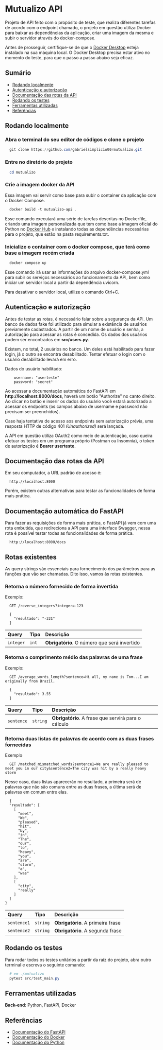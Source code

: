 
# Mutualizo API

Projeto de API feito com o propósito de teste, que realiza diferentes tarefas de acordo com o endpoint chamado, o projeto em questão utiliza Docker para baixar as dependências da aplicação, criar uma imagem da mesma e subir o servidor através do docker-compose.

Antes de prosseguir, certifique-se de que o [Docker Desktop](https://www.docker.com/products/docker-desktop/) esteja instalado na sua máquina local. O Docker Desktop precisa estar ativo no momento do teste, para que o passo a passo abaixo seja eficaz.
## Sumário

- [Rodando localmente](#Rodando-localmente)
- [Autenticação e autorização](#Autenticação-e-autorização)
- [Documentação das rotas da API](#Documentação-das-rotas-da-API)
- [Rodando os testes](#Rodando-os-testes)
- [Ferramentas utilizadas](#Ferramentas-utilizadas)
- [Referências](#Referências)


## Rodando localmente

### Abra o terminal do seu editor de códigos e clone o projeto

```powershell
  git clone https://github.com/gabrielsimplicio00/mutualizo.git
```

### Entre no diretório do projeto

```powershell
  cd mutualizo
```

### Crie a imagem docker da API

Essa imagem vai servir como base para subir o container da aplicação com o Docker Compose.

```powershell
  docker build -t mutualizo-api .
```

Esse comando executará uma série de tarefas descritas no Dockerfile, criando uma imagem personalizada que tem como base a imagem oficial do Python no [Docker Hub](https://hub.docker.com/) e instalando todas as dependências necessárias para o projeto, que estão na pasta requirements.txt.

### Inicialize o container com o docker compose, que terá como base a imagem recém criada

```powershell
  docker compose up
```

Esse comando irá usar as informações do arquivo docker-compose.yml para subir os serviços necessários ao funcionamento da API, bem como iniciar um servidor local a partir da dependência uvicorn.

Para desativar o servidor local, utilize o comando Ctrl+C.

## Autenticação e autorização

Antes de testar as rotas, é necessário falar sobre a segurança da API. Um banco de dados fake foi utilizado para simular a existência de usuários previamente cadastrados. A partir de um nome de usuário e senha, a autorização para acessar as rotas é concedida. Os dados dos usuários podem ser encontrados em __src/users.py__.

Existem, no total, 2 usuários no banco. Um deles está habilitado para fazer login, já o outro se encontra desabilitado. Tentar efetuar o login com o usuário desabilitado levará em erro.

Dados do usuário habilitado:

```
    username: "userteste"
    password: "secret"
```

Ao acessar a documentação automática do FastAPI em __http://localhost:8000/docs__, haverá um botão "Authorize" no canto direito. Ao clicar no botão e inserir os dados do usuário você estará autorizado a acessar os endpoints (os campos abaixo de username e password não precisam ser preenchidos).

Caso haja tentativa de acesso aos endpoints sem autorização prévia, uma resposta HTTP de código 401 _(Unauthorized)_ será lançada.

A API em questão utiliza OAuth2 como meio de autenticação, caso queira efetuar os testes em um programa próprio (Postman ou Insomnia), o token de autorização é __Bearer userteste__.

## Documentação das rotas da API

Em seu computador, a URL padrão de acesso é:

```http
  http://localhost:8000
```

Porém, existem outras alternativas para testar as funcionalidades de forma mais prática.


## Documentação automática do FastAPI

Para fazer as requisições de forma mais prática, o FastAPI já vem com uma rota embutida, que redireciona a API para uma interface Swagger, nessa rota é possível testar todas as funcionalidades de forma prática.

```http
  http://localhost:8000/docs
```

## Rotas existentes

As query strings são essenciais para fornecimento dos parâmetros para as funções que vão ser chamadas. Dito isso, vamos às rotas existentes.

### Retorna o número fornecido de forma invertida

Exemplo:

```http
  GET /reverse_integers?integer=-123
```

```
  {
    "resultado": "-321"
  }
```

| Query   | Tipo       | Descrição                                   |
| :---------- | :--------- | :------------------------------------------ |
| `integer`      | `int` | **Obrigatório**. O número que será invertido |

### Retorna o comprimento médio das palavras de uma frase

Exemplo:

```http
  GET /average_words_length?sentence=Hi all, my name is Tom...I am originally from Brazil.
```

```
  {
    "resultado": 3.55
  }
```

| Query   | Tipo       | Descrição                                   |
| :---------- | :--------- | :------------------------------------------ |
| `sentence`      | `string` | **Obrigatório**. A frase que servirá para o cálculo |

### Retorna duas listas de palavras de acordo com as duas frases fornecidas

Exemplo
```http
  GET /matched_mismatched_words?sentence1=We are really pleased to meet you in our city&sentence2=The city was hit by a really heavy storm
```

Nesse caso, duas listas aparecerão no resultado, a primeira será de palavras que não são comuns entre as duas frases, a última será de palavras em comum entre elas.

```
  {
  "resultado": [
    [
      "meet",
      "We",
      "pleased",
      "hit",
      "by",
      "in",
      "The",
      "our",
      "to",
      "heavy",
      "you",
      "are",
      "storm",
      "a",
      "was"
    ],
    [
      "city",
      "really"
    ]
  ]
}
```

| Query   | Tipo       | Descrição                                   |
| :---------- | :--------- | :------------------------------------------ |
| `sentence1`      | `string` | **Obrigatório**. A primeira frase |
| `sentence2`      | `string` | **Obrigatório**. A segunda frase |


## Rodando os testes

Para rodar todos os testes unitários a partir da raíz do projeto, abra outro terminal e escreva o seguinte comando:

```powershell
  # em ./mutualizo
  pytest src/test_main.py
```
## Ferramentas utilizadas

**Back-end:** Python, FastAPI, Docker


## Referências

 - [Documentação do FastAPI](https://fastapi.tiangolo.com/)
 - [Documentação do Docker](https://docs.docker.com/)
 - [Documentação do Python](https://docs.python.org/pt-br/3/)

